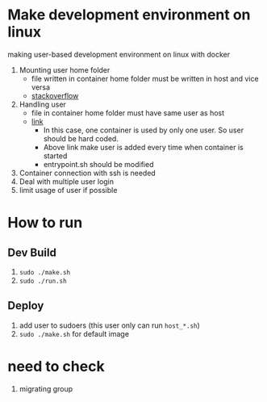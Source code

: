 # Make development environment on linux

making user-based development environment on linux with docker

1. Mounting user home folder
    - file written in container home folder must be written in host and vice versa
    - [stackoverflow](https://stackoverflow.com/a/47272481)
2. Handling user
    - file in container home folder must have same user as host
    - [link](https://denibertovic.com/posts/handling-permissions-with-docker-volumes/)
        - In this case, one container is used by only one user. So user should be hard coded.
        - Above link make user is added every time when container is started
        - entrypoint.sh should be modified
3. Container connection with ssh is needed
4. Deal with multiple user login
5. limit usage of user if possible

# How to run
## Dev Build
1. `sudo ./make.sh`
2. `sudo ./run.sh`

## Deploy
1. add user to sudoers (this user only can run `host_*.sh`)
2. `sudo ./make.sh` for default image

# need to check

1. migrating group